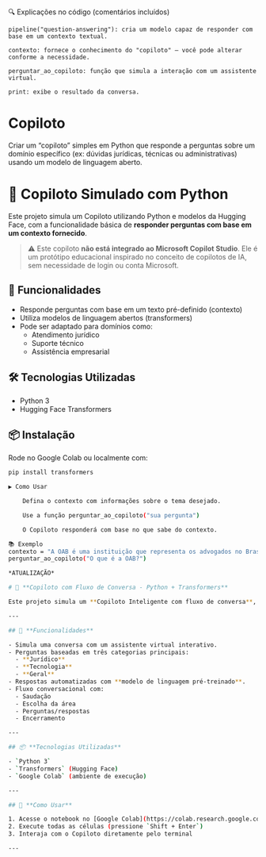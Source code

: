 🔍 Explicações no código (comentários incluídos)

    pipeline("question-answering"): cria um modelo capaz de responder com base em um contexto textual.

    contexto: fornece o conhecimento do "copiloto" – você pode alterar conforme a necessidade.

    perguntar_ao_copiloto: função que simula a interação com um assistente virtual.

    print: exibe o resultado da conversa.

# Copiloto
Criar um “copiloto” simples em Python que responde a perguntas sobre um domínio específico (ex: dúvidas jurídicas, técnicas ou administrativas) usando um modelo de linguagem aberto.

# 🤖 Copiloto Simulado com Python

Este projeto simula um Copiloto utilizando Python e modelos da Hugging Face, com a funcionalidade básica de **responder perguntas com base em um contexto fornecido**.

> ⚠️ Este copiloto **não está integrado ao Microsoft Copilot Studio**. Ele é um protótipo educacional inspirado no conceito de copilotos de IA, sem necessidade de login ou conta Microsoft.

## 🚀 Funcionalidades

- Responde perguntas com base em um texto pré-definido (contexto)
- Utiliza modelos de linguagem abertos (transformers)
- Pode ser adaptado para domínios como:
  - Atendimento jurídico
  - Suporte técnico
  - Assistência empresarial

## 🛠️ Tecnologias Utilizadas

- Python 3
- Hugging Face Transformers

## 📦 Instalação

Rode no Google Colab ou localmente com:

```bash
pip install transformers

▶️ Como Usar

    Defina o contexto com informações sobre o tema desejado.

    Use a função perguntar_ao_copiloto("sua pergunta")

    O Copiloto responderá com base no que sabe do contexto.

📚 Exemplo
contexto = "A OAB é uma instituição que representa os advogados no Brasil."
perguntar_ao_copiloto("O que é a OAB?")

*ATUALIZAÇÃO*

# 🤖 **Copiloto com Fluxo de Conversa - Python + Transformers**

Este projeto simula um **Copiloto Inteligente com fluxo de conversa**, inspirado nos conceitos do **Microsoft Copilot Studio**. A aplicação foi construída em **Python** e roda facilmente no **Google Colab**.

---

## 🧠 **Funcionalidades**

- Simula uma conversa com um assistente virtual interativo.
- Perguntas baseadas em três categorias principais:
  - **Jurídico**
  - **Tecnologia**
  - **Geral**
- Respostas automatizadas com **modelo de linguagem pré-treinado**.
- Fluxo conversacional com:
  - Saudação
  - Escolha da área
  - Perguntas/respostas
  - Encerramento

---

## 📦 **Tecnologias Utilizadas**

- `Python 3`
- `Transformers` (Hugging Face)
- `Google Colab` (ambiente de execução)

---

## 🚀 **Como Usar**

1. Acesse o notebook no [Google Colab](https://colab.research.google.com/)
2. Execute todas as células (pressione `Shift + Enter`)
3. Interaja com o Copiloto diretamente pelo terminal

---

